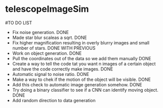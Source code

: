 # telescopeImageSim
#TO DO LIST

*   Fix noise generation. DONE
*   Made star blur scaleas a sqrt. DONE
*   Fix higher magnification resulting in overly blurry images and small number of stars. DONE WITH PREVIOUS
*   Work on object generation. DONE
*   Pull the coordinates out of the data so we add them manually DONE
*   Create a way to tell the code tat you want n images of a certain object and have the code correctly make images. DONE
*   Automatic signal to noise ratio. DONE
*   Make a way to chek if the motion of the object will be visible. DONE
*   Add this check to automatic image generation somehow. DONE
*   Try doing a binary classifier to see if a CNN can identify moving object. DONE
*   Add random direction to data generation